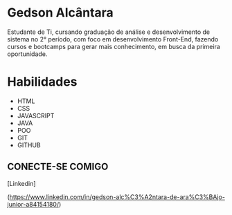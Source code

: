 # Gedson Alcântara

Estudante de Ti, cursando graduação de análise e desenvolvimento de sistema no 2° período, com foco em desenvolvimento Front-End, fazendo cursos e bootcamps para gerar mais conhecimento, em busca da primeira oportunidade.


# Habilidades

 - HTML
 - CSS
 - JAVASCRIPT
 - JAVA
 - POO
 - GIT
 - GITHUB


## CONECTE-SE COMIGO

[Linkedin]

(https://www.linkedin.com/in/gedson-alc%C3%A2ntara-de-ara%C3%BAjo-junior-a84154180/)

